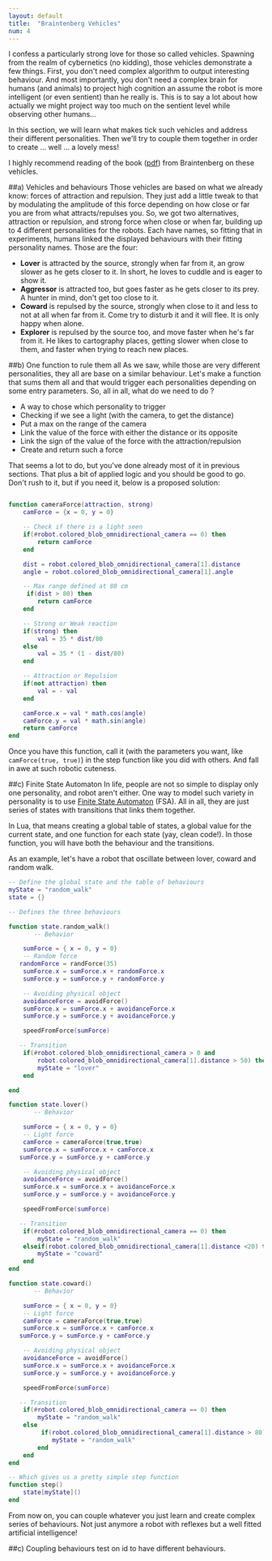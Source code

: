 ```yaml
---
layout: default
title:  "Braintenberg Vehicles"
num: 4
---
```


I confess a particularly strong love for those so called vehicles. Spawning from the realm of cybernetics (no kidding), those vehicles demonstrate a few things. First, you don't need complex algorithm to output interesting behaviour. And most importantly, you don't need a complex brain for humans (and animals) to project high cognition an assume the robot is more intelligent (or even sentient) than he really is. This is to say a lot about how actually we might project way too much on the sentient level while observing other humans...

In this section, we will learn what makes tick such vehicles and address their different personalities. Then we'll try to couple them together in order to create ... well ... a lovely mess!

I highly recommend reading of the book ([pdf](http://ge.tt/1ivvhQu/v/0)) from Braintenberg on these vehicles.


##a) Vehicles and behaviours
Those vehicles are based on what we already know: forces of attraction and repulsion. They just add a little tweak to that by modulating the amplitude of this force depending on how close or far you are from what attracts/repulses you. So, we got two alternatives, attraction or repulsion, and strong force when close or when far, building up to 4 different personalities for the robots. Each have names, so fitting that in experiments, humans linked the displayed behaviours with their fitting personality names. Those are the four:

* **Lover** is attracted by the source, strongly when far from it, an grow slower as he gets closer to it. In short, he loves to cuddle and is eager to show it.
* **Aggressor** is attracted too, but goes faster as he gets closer to its prey. A hunter in mind, don't get too close to it.
* **Coward** is repulsed by the source, strongly when close to it and less to not at all when far from it. Come try to disturb it and it will flee. It is only happy when alone.
* **Explorer** is repulsed by the source too, and move faster when he's far from it. He likes to cartography places, getting slower when close to them, and faster when trying to reach new places.


##b) One function to rule them all
As we saw, while those are very different personalities, they all are base on a similar behaviour. Let's make a function that sums them all and that would trigger each personalities depending on some entry parameters. So, all in all, what do we need to do ?

* A way to chose which personality to trigger
* Checking if we see a light (with the camera, to get the distance)
* Put a max on the range of the camera
* Link the value of the force with either the distance or its opposite
* Link the sign of the value of the force with the attraction/repulsion
* Create and return such a force

That seems a lot to do, but you've done already most of it in previous sections. That plus a bit of applied logic and you should be good to go. Don't rush to it, but if you need it, below is a proposed solution:

```lua

function cameraForce(attraction, strong)
    camForce = {x = 0, y = 0}

    -- Check if there is a light seen
    if(#robot.colored_blob_omnidirectional_camera == 0) then
        return camForce
    end

    dist = robot.colored_blob_omnidirectional_camera[1].distance
    angle = robot.colored_blob_omnidirectional_camera[1].angle

    -- Max range defined at 80 cm
	 if(dist > 80) then
        return camForce
    end

    -- Strong or Weak reaction
    if(strong) then
        val = 35 * dist/80
    else
        val = 35 * (1 - dist/80)
    end

    -- Attraction or Repulsion
    if(not attraction) then
        val = - val
    end

    camForce.x = val * math.cos(angle)
    camForce.y = val * math.sin(angle)     	
    return camForce
end
```

Once you have this function, call it (with the parameters you want, like `camForce(true, true)`) in the step function like you did with others. And fall in awe at such robotic cuteness.

##c) Finite State Automaton
In life, people are not so simple to display only one personality, and robot aren't either. One way to model such variety in personality is to use [Finite State Automaton](http://en.wikipedia.org/wiki/Finite-state_machine) (FSA). All in all, they are just series of states with transitions that links them together.

In Lua, that means creating a global table of states, a global value for the current state, and one function for each state (yay, clean code!). In those function, you will have both the behaviour and the transitions.

As an example, let's have a robot that oscillate between lover, coward and random walk.

```lua
-- Define the global state and the table of behaviours
myState = "random_walk"
state = {}

-- Defines the three behaviours

function state.random_walk()
       -- Behavior

	sumForce = { x = 0, y = 0}
	-- Random force
   randomForce = randForce(35)
	sumForce.x = sumForce.x + randomForce.x
	sumForce.y = sumForce.y + randomForce.y

	-- Avoiding physical object
	avoidanceForce = avoidForce()
	sumForce.x = sumForce.x + avoidanceForce.x
	sumForce.y = sumForce.y + avoidanceForce.y

	speedFromForce(sumForce)

   -- Transition
    if(#robot.colored_blob_omnidirectional_camera > 0 and
        robot.colored_blob_omnidirectional_camera[1].distance > 50) then
        myState = "lover"
    end

end

function state.lover()
       -- Behavior

	sumForce = { x = 0, y = 0}
	-- Light force
	camForce = cameraForce(true,true)
	sumForce.x = sumForce.x + camForce.x
   sumForce.y = sumForce.y + camForce.y

	-- Avoiding physical object
	avoidanceForce = avoidForce()
	sumForce.x = sumForce.x + avoidanceForce.x
	sumForce.y = sumForce.y + avoidanceForce.y

	speedFromForce(sumForce)

   -- Transition
    if(#robot.colored_blob_omnidirectional_camera == 0) then
        myState = "random_walk"
    elseif(robot.colored_blob_omnidirectional_camera[1].distance <20) then
        myState = "coward"
    end
end

function state.coward()
       -- Behavior

	sumForce = { x = 0, y = 0}
	-- Light force
	camForce = cameraForce(true,true)
	sumForce.x = sumForce.x + camForce.x
   sumForce.y = sumForce.y + camForce.y

	-- Avoiding physical object
	avoidanceForce = avoidForce()
	sumForce.x = sumForce.x + avoidanceForce.x
	sumForce.y = sumForce.y + avoidanceForce.y

	speedFromForce(sumForce)

   -- Transition
    if(#robot.colored_blob_omnidirectional_camera == 0) then
        myState = "random_walk"
    else
	     if(robot.colored_blob_omnidirectional_camera[1].distance > 80) then
            myState = "random_walk"
        end
    end
end

-- Which gives us a pretty simple step function
function step()
    state[myState]()
end

```

From now on, you can couple whatever you just learn and create complex series of behaviours. Not just anymore a robot with reflexes but a well fitted artificial intelligence!

##c) Coupling behaviours
test on id to have different behaviours.
